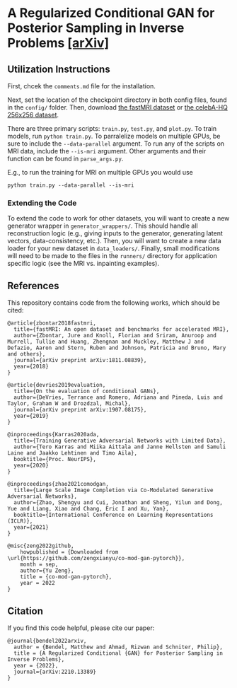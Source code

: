 # A Regularized Conditional GAN for Posterior Sampling in Inverse Problems [[arXiv]](https://arxiv.org/abs/2210.13389)

## Utilization Instructions
First, chcek the `comments.md` file for the installation.


Next, set the location of the checkpoint directory in both config files, found in the ``config/`` folder. Then,
download [the fastMRI dataset](https://fastmri.med.nyu.edu/) or [the celebA-HQ 256x256 dataset](https://drive.google.com/drive/folders/11Vz0fqHS2rXDb5pprgTjpD7S2BAJhi1P).

There are three primary scripts: ``train.py``, ``test.py``, and ``plot.py``. To train models, run
```python train.py```. To parralelize models on multiple GPUs, be sure to include the ``--data-parallel`` argument.
To run any of the scripts on MRI data, include the ``--is-mri`` argument. Other arguments and
their function can be found in ``parse_args.py``.

E.g., to run the training for MRI on multiple GPUs you would use
```
python train.py --data-parallel --is-mri
```

### Extending the Code
To extend the code to work for other datasets, you will want to create a new generator
wrapper in ``generator_wrappers/``. This should handle all reconstruction logic (e.g., giving inputs to the generator,
generating latent vectors, data-consistency, etc.). Then, you will want to create a new data loader
for your new dataset in ``data_loaders/``. Finally, small modifications will need to be made to the files in
the ``runners/`` directory for application specific logic (see the MRI vs. inpainting examples).

## References
This repository contains code from the following works, which should be cited:

```
@article{zbontar2018fastmri,
  title={fastMRI: An open dataset and benchmarks for accelerated MRI},
  author={Zbontar, Jure and Knoll, Florian and Sriram, Anuroop and Murrell, Tullie and Huang, Zhengnan and Muckley, Matthew J and Defazio, Aaron and Stern, Ruben and Johnson, Patricia and Bruno, Mary and others},
  journal={arXiv preprint arXiv:1811.08839},
  year={2018}
}

@article{devries2019evaluation,
  title={On the evaluation of conditional GANs},
  author={DeVries, Terrance and Romero, Adriana and Pineda, Luis and Taylor, Graham W and Drozdzal, Michal},
  journal={arXiv preprint arXiv:1907.08175},
  year={2019}
}

@inproceedings{Karras2020ada,
  title={Training Generative Adversarial Networks with Limited Data},
  author={Tero Karras and Miika Aittala and Janne Hellsten and Samuli Laine and Jaakko Lehtinen and Timo Aila},
  booktitle={Proc. NeurIPS},
  year={2020}
}

@inproceedings{zhao2021comodgan,
  title={Large Scale Image Completion via Co-Modulated Generative Adversarial Networks},
  author={Zhao, Shengyu and Cui, Jonathan and Sheng, Yilun and Dong, Yue and Liang, Xiao and Chang, Eric I and Xu, Yan},
  booktitle={International Conference on Learning Representations (ICLR)},
  year={2021}
}

@misc{zeng2022github,
    howpublished = {Downloaded from \url{https://github.com/zengxianyu/co-mod-gan-pytorch}},
    month = sep,
    author={Yu Zeng},
    title = {co-mod-gan-pytorch},
    year = 2022
}
```

## Citation
If you find this code helpful, please cite our paper:
```
@journal{bendel2022arxiv,
  author = {Bendel, Matthew and Ahmad, Rizwan and Schniter, Philip},
  title = {A Regularized Conditional {GAN} for Posterior Sampling in Inverse Problems},
  year = {2022},
  journal={arXiv:2210.13389}
}
```